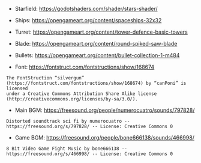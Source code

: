 - Starfield: <https://godotshaders.com/shader/stars-shader/>
- Ships: <https://opengameart.org/content/spaceships-32x32>
- Turret: <https://opengameart.org/content/tower-defence-basic-towers>
- Blade: <https://opengameart.org/content/round-spiked-saw-blade>
- Bullets: <https://opengameart.org/content/bullet-collection-1-m484>

- Font: <https://fontstruct.com/fontstructions/show/168674>

```
The FontStruction “silvergun”
(https://fontstruct.com/fontstructions/show/168674) by “canPoni” is licensed
under a Creative Commons Attribution Share Alike license
(http://creativecommons.org/licenses/by-sa/3.0/).
```
- Main BGM: <https://freesound.org/people/numerocuatro/sounds/797828/>

```
Distorted soundtrack sci fi by numerocuatro -- https://freesound.org/s/797828/ -- License: Creative Commons 0
```

- Game BGM: <https://freesound.org/people/bone666138/sounds/466998/>

```
8 Bit Video Game Fight Music by bone666138 -- https://freesound.org/s/466998/ -- License: Creative Commons 0
```
